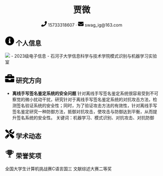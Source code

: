 <center>
    <h1>贾微</h1>
    <div>
        <span>
            <img src="assets/phone-solid.svg" width="18px">
            15733318607
        </span>
        ·
        <span>
            <img src="assets/envelope-solid.svg" width="18px">
            swag_ig@163.com
        </span>
        </span>
    </div>
</center>

 ## <img src="assets/info-circle-solid.svg" width="30px"> 个人信息 
 <img src="assets/jiawei.jpg" width="120px" style="border-radius: 5%;">
 - 2023级电子信息
 - 石河子大学信息科学与技术学院模式识别与机器学习实验室

## <img src="assets/briefcase-solid.svg" width="30px"> 研究方向

- **离线手写签名鉴定系统的安全问题**
针对离线手写签名鉴定系统很容易受到不可察觉的微小扰动干扰，研究针对于离线手写签名鉴定系统的对抗攻击方法，检测签名验证系统的安全性；同时，为了验证攻击方法的有效性，针对离线手写签名鉴定研究一种防御方法，抵御对抗攻击，使攻击与防御达到平衡，从而提升签名系统的安全性。
关键词：机器学习、模式识别、对抗攻击、对抗防御

## <img src="assets/tools-solid.svg" width="30px"> 学术动态

## <img src="assets/rongyu.svg" width="30px"> 荣誉奖项
全国大学生计算机挑战赛C语言国三
文献综述大赛二等奖

